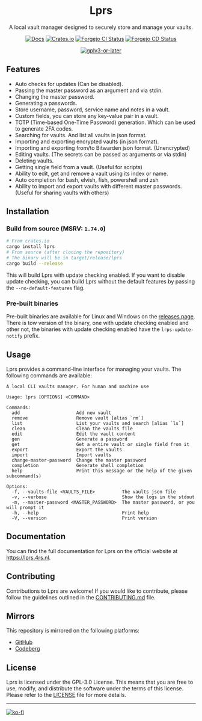
<div align="center">

# Lprs
A local vault manager designed to securely store and manage your vaults.

[![Docs](https://img.shields.io/badge/docs-lprs.4rs.nl-purple)](https://lprs.4rs.nl)
[![Crates.io](https://img.shields.io/crates/v/lprs?color=orange)](https://crates.io/crates/lprs)
[![Forgejo CI Status](https://git.4rs.nl/awiteb/lprs/badges/workflows/ci.yml/badge.svg)](https://git.4rs.nl/awiteb/lprs)
[![Forgejo CD Status](https://git.4rs.nl/awiteb/lprs/badges/workflows/cd.yml/badge.svg)](https://git.4rs.nl/awiteb/lprs)

[![gplv3-or-later](https://www.gnu.org/graphics/gplv3-or-later-sm.png)](https://www.gnu.org/licenses/gpl-3.0.html)

</div>

## Features
- Auto checks for updates (Can be disabled).
- Passing the master password as an argument and via stdin.
- Changing the master password.
- Generating a passwords.
- Store username, password, service name and notes in a vault.
- Custom fields, you can store any key-value pair in a vault.
- TOTP (Time-based One-Time Password) generation. Which can be used to generate
  2FA codes.
- Searching for vaults. And list all vaults in json format.
- Importing and exporting encrypted vaults (in json format).
- Importing and exporting from/to Bitwarden json format. (Unencrypted)
- Editing vaults. (The secrets can be passed as arguments or via stdin)
- Deleting vaults.
- Getting single field from a vault. (Useful for scripts)
- Ability to edit, get and remove a vault using its index or name.
- Auto completion for bash, elvish, fish, powershell and zsh
- Ability to import and export vaults with different master passwords. (Useful
  for sharing vaults with others)

## Installation

### Build from source (MSRV: `1.74.0`)
```bash
# From crates.io
cargo install lprs 
# From source (after cloning the repository)
# The binary will be in target/release/lprs
cargo build --release
```

This will build Lprs with update checking enabled. If you want to disable update checking, you can build Lprs without the default features by passing the `--no-default-features` flag.

### Pre-built binaries
Pre-built binaries are available for Linux and Windows on the [releases
page](https://git.4rs.nl/awiteb/lprs/releases/latest). There is tow version of
the binary, one with update checking enabled and other not, the binaries with
update checking enabled have the `lrps-update-notify` prefix.

## Usage

Lprs provides a command-line interface for managing your vaults. The following commands are available:

```
A local CLI vaults manager. For human and machine use

Usage: lprs [OPTIONS] <COMMAND>

Commands:
  add                     Add new vault
  remove                  Remove vault [alias `rm`]
  list                    List your vaults and search [alias `ls`]
  clean                   Clean the vaults file
  edit                    Edit the vault content
  gen                     Generate a password
  get                     Get a entire vault or single field from it
  export                  Export the vaults
  import                  Import vaults
  change-master-password  Change the master password
  completion              Generate shell completion
  help                    Print this message or the help of the given subcommand(s)

Options:
  -f, --vaults-file <VAULTS_FILE>          The vaults json file
  -v, --verbose                            Show the logs in the stdout
  -m, --master-password <MASTER_PASSWORD>  The master password, or you will prompt it
  -h, --help                               Print help
  -V, --version                            Print version
```

## Documentation
You can find the full documentation for Lprs on the official website at https://lprs.4rs.nl.

## Contributing

Contributions to Lprs are welcome! If you would like to contribute, please follow the guidelines outlined in the [CONTRIBUTING.md](CONTRIBUTING.md) file.

## Mirrors
This repository is mirrored on the following platforms:
- [GitHub](https://github.com/TheAwiteb/lprs)
- [Codeberg](https://codeberg.org/awiteb/lprs)

## License

Lprs is licensed under the GPL-3.0 License. This means that you are free to use, modify, and distribute the software under the terms of this license. Please refer to the [LICENSE](LICENSE) file for more details.

---

[![ko-fi](https://ko-fi.com/img/githubbutton_sm.svg)](https://ko-fi.com/awiteb)
